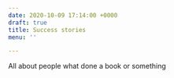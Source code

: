 ```yaml
---
date: 2020-10-09 17:14:00 +0000
draft: true
title: Success stories
menu: ''

---
```

All about people what done a book or something